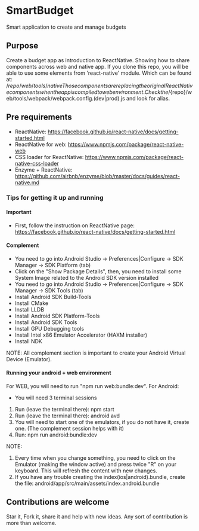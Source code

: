 # SmartBudget
Smart application to create and manage budgets

## Purpose
Create a budget app as introduction to ReactNative. Showing how to share components across web and native app. If you clone this repo, you will be able to use some elements from 'react-native' module.
Which can be found at: /${repo}/web/tools/native
Those components are replacing the original ReactNative components when the app is compiled to web environment. Check the /${repo}/web/tools/webpack/webpack.config.(dev|prod).js and look for alias.

## Pre requirements
* ReactNative: https://facebook.github.io/react-native/docs/getting-started.html
* ReactNative for web: https://www.npmjs.com/package/react-native-web
* CSS loader for ReactNative: https://www.npmjs.com/package/react-native-css-loader
* Enzyme + ReactNative: https://github.com/airbnb/enzyme/blob/master/docs/guides/react-native.md

### Tips for getting it up and running

#### Important
* First, follow the instruction on ReactNative page: https://facebook.github.io/react-native/docs/getting-started.html

#### Complement
* You need to go into Android Studio -> Preferences|Configure -> SDK Manager -> SDK Platform (tab)
 * Click on the "Show Package Details", then, you need to install some System Image related to the Android SDK version installed
* You need to go into Android Studio -> Preferences|Configure -> SDK Manager -> SDK Tools (tab)
 * Install Android SDK Build-Tools
 * Install CMake
 * Install LLDB
 * Install Android SDK Platform-Tools
 * Install Android SDK Tools
 * Install GPU Debugging tools
 * Install Intel x86 Emulator Accelerator (HAXM installer)
 * Install NDK

NOTE: All complement section is important to create your Android Virtual Device (Emulator).

#### Running your android + web environment

For WEB, you will need to run "npm run web:bundle:dev".
For Android:
* You will need 3 terminal sessions
1. Run (leave the terminal there): npm start
2. Run (leave the terminal there): android avd
 1. You will need to start one of the emulators, if you do not have it, create one. (The complement session helps with it)
3. Run: npm run android:bundle:dev

NOTE:
1. Every time when you change something, you need to click on the Emulator (making the window active) and press twice "R" on your keyboard. This will refresh the content with new changes.
2. If you have any trouble creating the index(ios|android).bundle, create the file: android/app/src/main/assets/index.android.bundle


## Contributions are welcome
Star it, Fork it, share it and help with new ideas. Any sort of contribution is more than welcome.